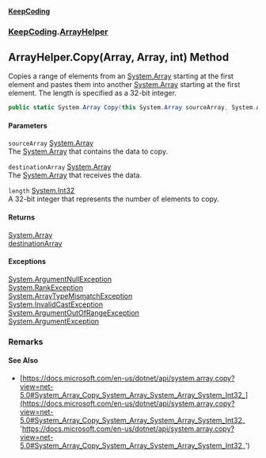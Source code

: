 #### [KeepCoding](index.md 'index')
### [KeepCoding](KeepCoding.md 'KeepCoding').[ArrayHelper](ArrayHelper.md 'KeepCoding.ArrayHelper')
## ArrayHelper.Copy(Array, Array, int) Method
Copies a range of elements from an [System.Array](https://docs.microsoft.com/en-us/dotnet/api/System.Array 'System.Array') starting at the first element and pastes them into another [System.Array](https://docs.microsoft.com/en-us/dotnet/api/System.Array 'System.Array') starting at the first element. The length is specified as a 32-bit integer.  
```csharp
public static System.Array Copy(this System.Array sourceArray, System.Array destinationArray, int length);
```
#### Parameters
<a name='KeepCoding_ArrayHelper_Copy(System_Array_System_Array_int)_sourceArray'></a>
`sourceArray` [System.Array](https://docs.microsoft.com/en-us/dotnet/api/System.Array 'System.Array')  
The [System.Array](https://docs.microsoft.com/en-us/dotnet/api/System.Array 'System.Array') that contains the data to copy.
  
<a name='KeepCoding_ArrayHelper_Copy(System_Array_System_Array_int)_destinationArray'></a>
`destinationArray` [System.Array](https://docs.microsoft.com/en-us/dotnet/api/System.Array 'System.Array')  
The [System.Array](https://docs.microsoft.com/en-us/dotnet/api/System.Array 'System.Array') that receives the data.
  
<a name='KeepCoding_ArrayHelper_Copy(System_Array_System_Array_int)_length'></a>
`length` [System.Int32](https://docs.microsoft.com/en-us/dotnet/api/System.Int32 'System.Int32')  
A 32-bit integer that represents the number of elements to copy.
  
#### Returns
[System.Array](https://docs.microsoft.com/en-us/dotnet/api/System.Array 'System.Array')  
[destinationArray](ArrayHelper_Copy_bcRYQ3C+3PDlFaA9NuAQDA.md#KeepCoding_ArrayHelper_Copy(System_Array_System_Array_int)_destinationArray 'KeepCoding.ArrayHelper.Copy(System.Array, System.Array, int).destinationArray')
#### Exceptions
[System.ArgumentNullException](https://docs.microsoft.com/en-us/dotnet/api/System.ArgumentNullException 'System.ArgumentNullException')  
[System.RankException](https://docs.microsoft.com/en-us/dotnet/api/System.RankException 'System.RankException')  
[System.ArrayTypeMismatchException](https://docs.microsoft.com/en-us/dotnet/api/System.ArrayTypeMismatchException 'System.ArrayTypeMismatchException')  
[System.InvalidCastException](https://docs.microsoft.com/en-us/dotnet/api/System.InvalidCastException 'System.InvalidCastException')  
[System.ArgumentOutOfRangeException](https://docs.microsoft.com/en-us/dotnet/api/System.ArgumentOutOfRangeException 'System.ArgumentOutOfRangeException')  
[System.ArgumentException](https://docs.microsoft.com/en-us/dotnet/api/System.ArgumentException 'System.ArgumentException')  
### Remarks
#### See Also
- [https://docs.microsoft.com/en-us/dotnet/api/system.array.copy?view=net-5.0#System_Array_Copy_System_Array_System_Array_System_Int32_](https://docs.microsoft.com/en-us/dotnet/api/system.array.copy?view=net-5.0#System_Array_Copy_System_Array_System_Array_System_Int32_ 'https://docs.microsoft.com/en-us/dotnet/api/system.array.copy?view=net-5.0#System_Array_Copy_System_Array_System_Array_System_Int32_')
